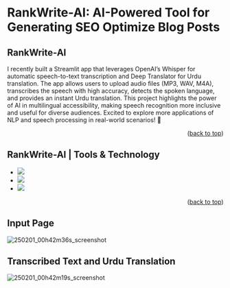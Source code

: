 # RankWrite-AI: AI-Powered Tool for Generating SEO Optimize Blog Posts
<a name="readme-top"></a>
## RankWrite-AI
<p>I recently built a Streamlit app that leverages OpenAI’s Whisper for automatic speech-to-text transcription and Deep Translator for Urdu translation. The app allows users to upload audio files (MP3, WAV, M4A), transcribes the speech with high accuracy, detects the spoken language, and provides an instant Urdu translation. This project highlights the power of AI in multilingual accessibility, making speech recognition more inclusive and useful for diverse audiences. Excited to explore more applications of NLP and speech processing in real-world scenarios! 🚀</p>


<p align="right">(<a href="#readme-top">back to top</a>)</p>

## RankWrite-AI | Tools & Technology

* <img src="https://img.shields.io/badge/python-3670A0?style=for-the-badge&logo=python&logoColor=ffdd54"/>
* <img src="https://shields.io/badge/-OpenAI-93f6ef?logo=openai" />
* <img src="https://img.shields.io/badge/-Streamlit-FF4B4B?style=flat&logo=streamlit&logoColor=white"/>


<p align="right">(<a href="#readme-top">back to top</a>)</p>


## Input Page


![250201_00h42m36s_screenshot](https://github.com/user-attachments/assets/dbf3ce30-ce34-4085-a61b-ea7b86223767)



## Transcribed Text and Urdu Translation

![250201_00h42m19s_screenshot](https://github.com/user-attachments/assets/d3e523a3-24e5-474a-a62e-99b24344ecc7)




